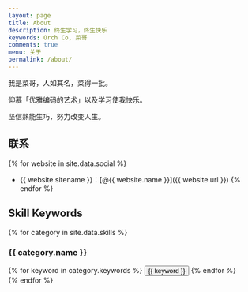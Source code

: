 ```yaml
---
layout: page
title: About
description: 终生学习，终生快乐
keywords: Orch Co, 菜哥
comments: true
menu: 关于
permalink: /about/
---
```


我是菜哥，人如其名，菜得一批。

仰慕「优雅编码的艺术」以及学习使我快乐。

坚信熟能生巧，努力改变人生。

## 联系

{% for website in site.data.social %}
* {{ website.sitename }}：[@{{ website.name }}]({{ website.url }})
{% endfor %}

## Skill Keywords

{% for category in site.data.skills %}
### {{ category.name }}
<div class="btn-inline">
{% for keyword in category.keywords %}
<button class="btn btn-outline" type="button">{{ keyword }}</button>
{% endfor %}
</div>
{% endfor %}

